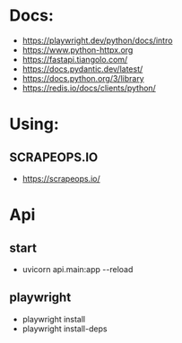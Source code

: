# Docs:
- https://playwright.dev/python/docs/intro
- https://www.python-httpx.org
- https://fastapi.tiangolo.com/
- https://docs.pydantic.dev/latest/
- https://docs.python.org/3/library
- https://redis.io/docs/clients/python/

# Using:
## SCRAPEOPS.IO
- https://scrapeops.io/

# Api
## start
- uvicorn api.main:app --reload

## playwright
 - playwright install
 - playwright install-deps 
